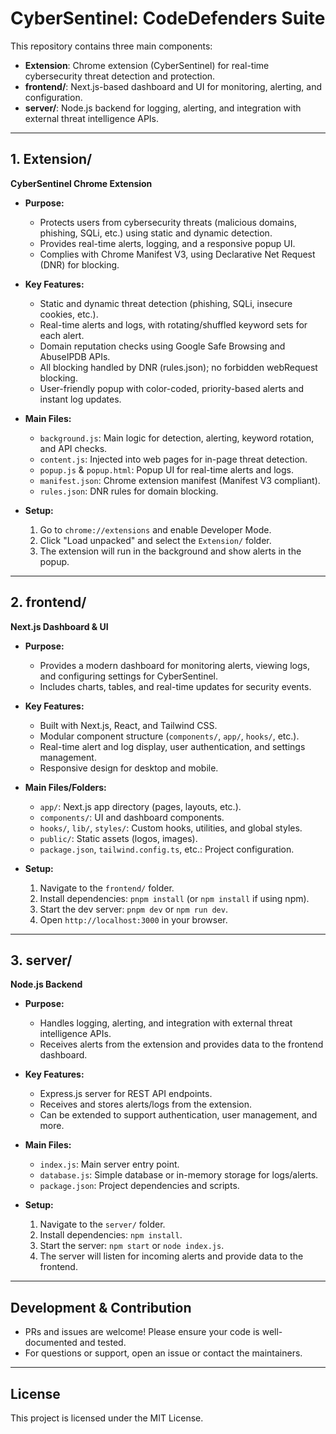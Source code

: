 # CyberSentinel: CodeDefenders Suite

This repository contains three main components:

- **Extension**: Chrome extension (CyberSentinel) for real-time cybersecurity threat detection and protection.
- **frontend/**: Next.js-based dashboard and UI for monitoring, alerting, and configuration.
- **server/**: Node.js backend for logging, alerting, and integration with external threat intelligence APIs.

---

## 1. Extension/

**CyberSentinel Chrome Extension**

- **Purpose:**
  - Protects users from cybersecurity threats (malicious domains, phishing, SQLi, etc.) using static and dynamic detection.
  - Provides real-time alerts, logging, and a responsive popup UI.
  - Complies with Chrome Manifest V3, using Declarative Net Request (DNR) for blocking.

- **Key Features:**
  - Static and dynamic threat detection (phishing, SQLi, insecure cookies, etc.).
  - Real-time alerts and logs, with rotating/shuffled keyword sets for each alert.
  - Domain reputation checks using Google Safe Browsing and AbuseIPDB APIs.
  - All blocking handled by DNR (rules.json); no forbidden webRequest blocking.
  - User-friendly popup with color-coded, priority-based alerts and instant log updates.

- **Main Files:**
  - `background.js`: Main logic for detection, alerting, keyword rotation, and API checks.
  - `content.js`: Injected into web pages for in-page threat detection.
  - `popup.js` & `popup.html`: Popup UI for real-time alerts and logs.
  - `manifest.json`: Chrome extension manifest (Manifest V3 compliant).
  - `rules.json`: DNR rules for domain blocking.

- **Setup:**
  1. Go to `chrome://extensions` and enable Developer Mode.
  2. Click "Load unpacked" and select the `Extension/` folder.
  3. The extension will run in the background and show alerts in the popup.

---

## 2. frontend/

**Next.js Dashboard & UI**

- **Purpose:**
  - Provides a modern dashboard for monitoring alerts, viewing logs, and configuring settings for CyberSentinel.
  - Includes charts, tables, and real-time updates for security events.

- **Key Features:**
  - Built with Next.js, React, and Tailwind CSS.
  - Modular component structure (`components/`, `app/`, `hooks/`, etc.).
  - Real-time alert and log display, user authentication, and settings management.
  - Responsive design for desktop and mobile.

- **Main Files/Folders:**
  - `app/`: Next.js app directory (pages, layouts, etc.).
  - `components/`: UI and dashboard components.
  - `hooks/`, `lib/`, `styles/`: Custom hooks, utilities, and global styles.
  - `public/`: Static assets (logos, images).
  - `package.json`, `tailwind.config.ts`, etc.: Project configuration.

- **Setup:**
  1. Navigate to the `frontend/` folder.
  2. Install dependencies: `pnpm install` (or `npm install` if using npm).
  3. Start the dev server: `pnpm dev` or `npm run dev`.
  4. Open `http://localhost:3000` in your browser.

---

## 3. server/

**Node.js Backend**

- **Purpose:**
  - Handles logging, alerting, and integration with external threat intelligence APIs.
  - Receives alerts from the extension and provides data to the frontend dashboard.

- **Key Features:**
  - Express.js server for REST API endpoints.
  - Receives and stores alerts/logs from the extension.
  - Can be extended to support authentication, user management, and more.

- **Main Files:**
  - `index.js`: Main server entry point.
  - `database.js`: Simple database or in-memory storage for logs/alerts.
  - `package.json`: Project dependencies and scripts.

- **Setup:**
  1. Navigate to the `server/` folder.
  2. Install dependencies: `npm install`.
  3. Start the server: `npm start` or `node index.js`.
  4. The server will listen for incoming alerts and provide data to the frontend.

---

## Development & Contribution

- PRs and issues are welcome! Please ensure your code is well-documented and tested.
- For questions or support, open an issue or contact the maintainers.

---

## License

This project is licensed under the MIT License.
